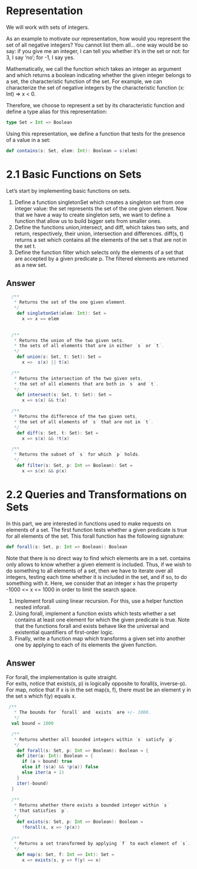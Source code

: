 # Representation

We will work with sets of integers.

As an example to motivate our representation, how would you represent the set of all negative integers? You cannot list them all… one way would be so say: if you give me an integer, I can tell you whether it’s in the set or not: for 3, I say ‘no’; for -1, I say yes.

Mathematically, we call the function which takes an integer as argument and which returns a boolean indicating whether the given integer belongs to a set, the characteristic function of the set. For example, we can characterize the set of negative integers by the characteristic function (x: Int) => x < 0.

Therefore, we choose to represent a set by its characteristic function and define a type alias for this representation:
```scala
type Set = Int => Boolean
```
Using this representation, we define a function that tests for the presence of a value in a set:
```scala
def contains(s: Set, elem: Int): Boolean = s(elem)
```

# 2.1 Basic Functions on Sets

Let’s start by implementing basic functions on sets.

1. Define a function singletonSet which creates a singleton set from one integer value: the set represents the set of the one given element. Now that we have a way to create singleton sets, we want to define a function that allow us to build bigger sets from smaller ones.
2. Define the functions union,intersect, and diff, which takes two sets, and return, respectively, their union, intersection and differences. diff(s, t) returns a set which contains all the elements of the set s that are not in the set t.
3. Define the function filter which selects only the elements of a set that are accepted by a given predicate p. The filtered elements are returned as a new set.

## Answer
```scala
  /**
   * Returns the set of the one given element.
   */
    def singletonSet(elem: Int): Set =
      x => x == elem
  

  /**
   * Returns the union of the two given sets,
   * the sets of all elements that are in either `s` or `t`.
   */
    def union(s: Set, t: Set): Set =
      x =>  s(x) || t(x)

  /**
   * Returns the intersection of the two given sets,
   * the set of all elements that are both in `s` and `t`.
   */
    def intersect(s: Set, t: Set): Set =
      x => s(x) && t(x)

  /**
   * Returns the difference of the two given sets,
   * the set of all elements of `s` that are not in `t`.
   */
    def diff(s: Set, t: Set): Set =
      x => s(x) && !t(x)

  /**
   * Returns the subset of `s` for which `p` holds.
   */
    def filter(s: Set, p: Int => Boolean): Set =
      x => s(x) && p(x)
```

# 2.2 Queries and Transformations on Sets
In this part, we are interested in functions used to make requests on elements of a set. The first function tests whether a given predicate is true for all elements of the set. This forall function has the following signature:
```scala
def forall(s: Set, p: Int => Boolean): Boolean
```
Note that there is no direct way to find which elements are in a set. contains only allows to know whether a given element is included. Thus, if we wish to do something to all elements of a set, then we have to iterate over all integers, testing each time whether it is included in the set, and if so, to do something with it. Here, we consider that an integer x has the property -1000 <= x <= 1000 in order to limit the search space.

1. Implement forall using linear recursion. For this, use a helper function nested inforall.
2. Using forall, implement a function exists which tests whether a set contains at least one element for which the given predicate is true. Note that the functions forall and exists behave like the universal and existential quantifiers of first-order logic.
3. Finally, write a function map which transforms a given set into another one by applying to each of its elements the given function.

## Answer
For forall, the implementation is quite straight.  
For exits, notice that exists(s, p) is logically opposite to forall(s, inverse-p).  
For map, notice that if x is in the set map(s, f), there must be an element y in the set s which f(y) equals x.   
```scala
 /**
   * The bounds for `forall` and `exists` are +/- 1000.
   */
  val bound = 1000

  /**
   * Returns whether all bounded integers within `s` satisfy `p`.
   */
    def forall(s: Set, p: Int => Boolean): Boolean = {
    def iter(a: Int): Boolean = {
      if (a > bound) true
      else if (s(a) && !p(a)) false
      else iter(a + 1)
    }
    iter(-bound)
  }
  
  /**
   * Returns whether there exists a bounded integer within `s`
   * that satisfies `p`.
   */
    def exists(s: Set, p: Int => Boolean): Boolean =
      !forall(s, x => !p(x))
  
  /**
   * Returns a set transformed by applying `f` to each element of `s`.
   */
    def map(s: Set, f: Int => Int): Set =
      x => exists(s, y => f(y) == x)
```
